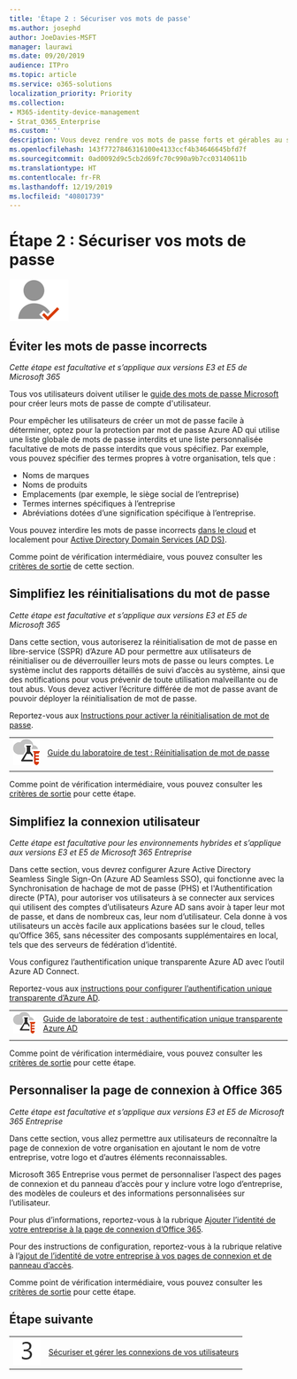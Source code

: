 ```yaml
---
title: 'Étape 2 : Sécuriser vos mots de passe'
ms.author: josephd
author: JoeDavies-MSFT
manager: laurawi
ms.date: 09/20/2019
audience: ITPro
ms.topic: article
ms.service: o365-solutions
localization_priority: Priority
ms.collection:
- M365-identity-device-management
- Strat_O365_Enterprise
ms.custom: ''
description: Vous devez rendre vos mots de passe forts et gérables au sein de votre organisation.
ms.openlocfilehash: 143f7727846316100e4133ccf4b34646645bfd7f
ms.sourcegitcommit: 0ad0092d9c5cb2d69fc70c990a9b7cc03140611b
ms.translationtype: HT
ms.contentlocale: fr-FR
ms.lasthandoff: 12/19/2019
ms.locfileid: "40801739"
---
```

# <a name="step-2-secure-your-passwords"></a>Étape 2 : Sécuriser vos mots de passe

![Phase 2 - Identité](./media/deploy-foundation-infrastructure/identity_icon-small.png)

<a name="identity-password-prot"></a>
## <a name="prevent-bad-passwords"></a>Éviter les mots de passe incorrects

*Cette étape est facultative et s’applique aux versions E3 et E5 de Microsoft 365*

Tous vos utilisateurs doivent utiliser le [guide des mots de passe Microsoft](https://www.microsoft.com/research/publication/password-guidance/) pour créer leurs mots de passe de compte d'utilisateur.

Pour empêcher les utilisateurs de créer un mot de passe facile à déterminer, optez pour la protection par mot de passe Azure AD qui utilise une liste globale de mots de passe interdits et une liste personnalisée facultative de mots de passe interdits que vous spécifiez. Par exemple, vous pouvez spécifier des termes propres à votre organisation, tels que :

- Noms de marques
- Noms de produits
- Emplacements (par exemple, le siège social de l’entreprise)
- Termes internes spécifiques à l’entreprise
- Abréviations dotées d’une signification spécifique à l’entreprise.

Vous pouvez interdire les mots de passe incorrects [dans le cloud](https://docs.microsoft.com/azure/active-directory/authentication/concept-password-ban-bad) et localement pour [Active Directory Domain Services (AD DS)](https://docs.microsoft.com/azure/active-directory/authentication/concept-password-ban-bad-on-premises).

Comme point de vérification intermédiaire, vous pouvez consulter les [critères de sortie](identity-exit-criteria.md#crit-password-prot) de cette section.

<a name="identity-pw-reset"></a>
## <a name="simplify-password-resets"></a>Simplifiez les réinitialisations du mot de passe

*Cette étape est facultative et s’applique aux versions E3 et E5 de Microsoft 365*

Dans cette section, vous autoriserez la réinitialisation de mot de passe en libre-service (SSPR) d’Azure AD pour permettre aux utilisateurs de réinitialiser ou de déverrouiller leurs mots de passe ou leurs comptes. Le système inclut des rapports détaillés de suivi d’accès au système, ainsi que des notifications pour vous prévenir de toute utilisation malveillante ou de tout abus. Vous devez activer l’écriture différée de mot de passe avant de pouvoir déployer la réinitialisation de mot de passe.

Reportez-vous aux [Instructions pour activer la réinitialisation de mot de passe](https://docs.microsoft.com/azure/active-directory/authentication/howto-sspr-deployment).

|||
|:-------|:-----|
|![Guides de Laboratoire de Test pour Microsoft Cloud](media/m365-enterprise-test-lab-guides/cloud-tlg-icon-small.png)| [Guide du laboratoire de test : Réinitialisation de mot de passe](password-reset-m365-ent-test-environment.md) |
|||

Comme point de vérification intermédiaire, vous pouvez consulter les [critères de sortie](identity-exit-criteria.md#crit-identity-pw-reset) pour cette étape.


<a name="identity-sso"></a>
## <a name="simplify-user-sign-in"></a>Simplifiez la connexion utilisateur

*Cette étape est facultative pour les environnements hybrides et s’applique aux versions E3 et E5 de Microsoft 365 Entreprise*

Dans cette section, vous devrez configurer Azure Active Directory Seamless Single Sign-On (Azure AD Seamless SSO), qui fonctionne avec la Synchronisation de hachage de mot de passe (PHS) et l'Authentification directe (PTA), pour autoriser vos utilisateurs à se connecter aux services qui utilisent des comptes d’utilisateurs Azure AD sans avoir à taper leur mot de passe, et dans de nombreux cas, leur nom d’utilisateur. Cela donne à vos utilisateurs un accès facile aux applications basées sur le cloud, telles qu’Office 365, sans nécessiter des composants supplémentaires en local, tels que des serveurs de fédération d’identité.

Vous configurez l’authentification unique transparente Azure AD avec l’outil Azure AD Connect.

Reportez-vous aux [instructions pour configurer l’authentification unique transparente d’Azure AD](https://docs.microsoft.com/azure/active-directory/connect/active-directory-aadconnect-sso-quick-start).

|||
|:-------|:-----|
|![Guides de Laboratoire de Test pour Microsoft Cloud](media/m365-enterprise-test-lab-guides/cloud-tlg-icon-small.png)| [Guide de laboratoire de test : authentification unique transparente Azure AD](single-sign-on-m365-ent-test-environment.md) |
|||

Comme point de vérification intermédiaire, vous pouvez consulter les [critères de sortie](identity-exit-criteria.md#crit-identity-sso) pour cette étape.


<a name="identity-custom-sign-in"></a>
## <a name="customize-the-office-365-sign-in-page"></a>Personnaliser la page de connexion à Office 365

*Cette étape est facultative et s’applique aux versions E3 et E5 de Microsoft 365 Entreprise*

Dans cette section, vous allez permettre aux utilisateurs de reconnaître la page de connexion de votre organisation en ajoutant le nom de votre entreprise, votre logo et d’autres éléments reconnaissables. 

Microsoft 365 Entreprise vous permet de personnaliser l’aspect des pages de connexion et du panneau d’accès pour y inclure votre logo d’entreprise, des modèles de couleurs et des informations personnalisées sur l’utilisateur. 

Pour plus d’informations, reportez-vous à la rubrique [Ajouter l’identité de votre entreprise à la page de connexion d’Office 365](https://docs.microsoft.com/office365/admin/setup/customize-sign-in-page).

Pour des instructions de configuration, reportez-vous à la rubrique relative à l’[ajout de l’identité de votre entreprise à vos pages de connexion et de panneau d’accès](https://aka.ms/aadpaddbranding).

Comme point de vérification intermédiaire, vous pouvez consulter les [critères de sortie](identity-exit-criteria.md#crit-identity-custom-sign-in) pour cette étape.

## <a name="next-step"></a>Étape suivante

|||
|:-------|:-----|
|![Étape 3](./media/stepnumbers/Step3.png)| [Sécuriser et gérer les connexions de vos utilisateurs](identity-secure-user-sign-ins.md) |
